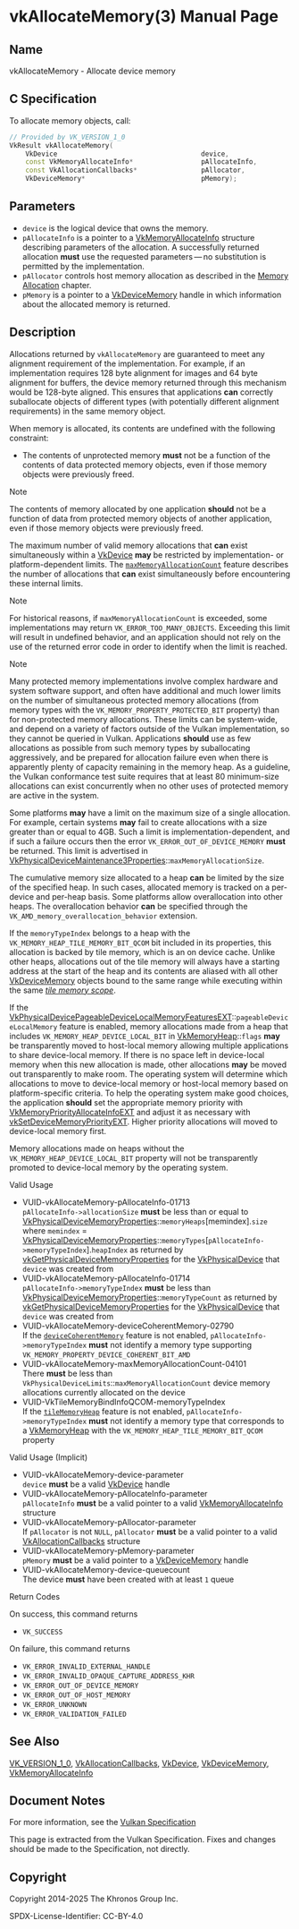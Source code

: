 # vkAllocateMemory(3) Manual Page

## Name

vkAllocateMemory - Allocate device memory



## [](#_c_specification)C Specification

To allocate memory objects, call:

```c++
// Provided by VK_VERSION_1_0
VkResult vkAllocateMemory(
    VkDevice                                    device,
    const VkMemoryAllocateInfo*                 pAllocateInfo,
    const VkAllocationCallbacks*                pAllocator,
    VkDeviceMemory*                             pMemory);
```

## [](#_parameters)Parameters

- `device` is the logical device that owns the memory.
- `pAllocateInfo` is a pointer to a [VkMemoryAllocateInfo](https://registry.khronos.org/vulkan/specs/latest/man/html/VkMemoryAllocateInfo.html) structure describing parameters of the allocation. A successfully returned allocation **must** use the requested parameters — no substitution is permitted by the implementation.
- `pAllocator` controls host memory allocation as described in the [Memory Allocation](https://registry.khronos.org/vulkan/specs/latest/html/vkspec.html#memory-allocation) chapter.
- `pMemory` is a pointer to a [VkDeviceMemory](https://registry.khronos.org/vulkan/specs/latest/man/html/VkDeviceMemory.html) handle in which information about the allocated memory is returned.

## [](#_description)Description

Allocations returned by `vkAllocateMemory` are guaranteed to meet any alignment requirement of the implementation. For example, if an implementation requires 128 byte alignment for images and 64 byte alignment for buffers, the device memory returned through this mechanism would be 128-byte aligned. This ensures that applications **can** correctly suballocate objects of different types (with potentially different alignment requirements) in the same memory object.

When memory is allocated, its contents are undefined with the following constraint:

- The contents of unprotected memory **must** not be a function of the contents of data protected memory objects, even if those memory objects were previously freed.

Note

The contents of memory allocated by one application **should** not be a function of data from protected memory objects of another application, even if those memory objects were previously freed.

The maximum number of valid memory allocations that **can** exist simultaneously within a [VkDevice](https://registry.khronos.org/vulkan/specs/latest/man/html/VkDevice.html) **may** be restricted by implementation- or platform-dependent limits. The [`maxMemoryAllocationCount`](https://registry.khronos.org/vulkan/specs/latest/html/vkspec.html#limits-maxMemoryAllocationCount) feature describes the number of allocations that **can** exist simultaneously before encountering these internal limits.

Note

For historical reasons, if `maxMemoryAllocationCount` is exceeded, some implementations may return `VK_ERROR_TOO_MANY_OBJECTS`. Exceeding this limit will result in undefined behavior, and an application should not rely on the use of the returned error code in order to identify when the limit is reached.

Note

Many protected memory implementations involve complex hardware and system software support, and often have additional and much lower limits on the number of simultaneous protected memory allocations (from memory types with the `VK_MEMORY_PROPERTY_PROTECTED_BIT` property) than for non-protected memory allocations. These limits can be system-wide, and depend on a variety of factors outside of the Vulkan implementation, so they cannot be queried in Vulkan. Applications **should** use as few allocations as possible from such memory types by suballocating aggressively, and be prepared for allocation failure even when there is apparently plenty of capacity remaining in the memory heap. As a guideline, the Vulkan conformance test suite requires that at least 80 minimum-size allocations can exist concurrently when no other uses of protected memory are active in the system.

Some platforms **may** have a limit on the maximum size of a single allocation. For example, certain systems **may** fail to create allocations with a size greater than or equal to 4GB. Such a limit is implementation-dependent, and if such a failure occurs then the error `VK_ERROR_OUT_OF_DEVICE_MEMORY` **must** be returned. This limit is advertised in [VkPhysicalDeviceMaintenance3Properties](https://registry.khronos.org/vulkan/specs/latest/man/html/VkPhysicalDeviceMaintenance3Properties.html)::`maxMemoryAllocationSize`.

The cumulative memory size allocated to a heap **can** be limited by the size of the specified heap. In such cases, allocated memory is tracked on a per-device and per-heap basis. Some platforms allow overallocation into other heaps. The overallocation behavior **can** be specified through the `VK_AMD_memory_overallocation_behavior` extension.

If the `memoryTypeIndex` belongs to a heap with the `VK_MEMORY_HEAP_TILE_MEMORY_BIT_QCOM` bit included in its properties, this allocation is backed by tile memory, which is an on device cache. Unlike other heaps, allocations out of the tile memory will always have a starting address at the start of the heap and its contents are aliased with all other [VkDeviceMemory](https://registry.khronos.org/vulkan/specs/latest/man/html/VkDeviceMemory.html) objects bound to the same range while executing within the same [*tile memory scope*](https://registry.khronos.org/vulkan/specs/latest/html/vkspec.html#memory-tile-heaps).

If the [VkPhysicalDevicePageableDeviceLocalMemoryFeaturesEXT](https://registry.khronos.org/vulkan/specs/latest/man/html/VkPhysicalDevicePageableDeviceLocalMemoryFeaturesEXT.html)::`pageableDeviceLocalMemory` feature is enabled, memory allocations made from a heap that includes `VK_MEMORY_HEAP_DEVICE_LOCAL_BIT` in [VkMemoryHeap](https://registry.khronos.org/vulkan/specs/latest/man/html/VkMemoryHeap.html)::`flags` **may** be transparently moved to host-local memory allowing multiple applications to share device-local memory. If there is no space left in device-local memory when this new allocation is made, other allocations **may** be moved out transparently to make room. The operating system will determine which allocations to move to device-local memory or host-local memory based on platform-specific criteria. To help the operating system make good choices, the application **should** set the appropriate memory priority with [VkMemoryPriorityAllocateInfoEXT](https://registry.khronos.org/vulkan/specs/latest/man/html/VkMemoryPriorityAllocateInfoEXT.html) and adjust it as necessary with [vkSetDeviceMemoryPriorityEXT](https://registry.khronos.org/vulkan/specs/latest/man/html/vkSetDeviceMemoryPriorityEXT.html). Higher priority allocations will moved to device-local memory first.

Memory allocations made on heaps without the `VK_MEMORY_HEAP_DEVICE_LOCAL_BIT` property will not be transparently promoted to device-local memory by the operating system.

Valid Usage

- [](#VUID-vkAllocateMemory-pAllocateInfo-01713)VUID-vkAllocateMemory-pAllocateInfo-01713  
  `pAllocateInfo->allocationSize` **must** be less than or equal to [VkPhysicalDeviceMemoryProperties](https://registry.khronos.org/vulkan/specs/latest/man/html/VkPhysicalDeviceMemoryProperties.html)::`memoryHeaps`\[memindex].`size` where `memindex` = [VkPhysicalDeviceMemoryProperties](https://registry.khronos.org/vulkan/specs/latest/man/html/VkPhysicalDeviceMemoryProperties.html)::`memoryTypes`\[`pAllocateInfo->memoryTypeIndex`].`heapIndex` as returned by [vkGetPhysicalDeviceMemoryProperties](https://registry.khronos.org/vulkan/specs/latest/man/html/vkGetPhysicalDeviceMemoryProperties.html) for the [VkPhysicalDevice](https://registry.khronos.org/vulkan/specs/latest/man/html/VkPhysicalDevice.html) that `device` was created from
- [](#VUID-vkAllocateMemory-pAllocateInfo-01714)VUID-vkAllocateMemory-pAllocateInfo-01714  
  `pAllocateInfo->memoryTypeIndex` **must** be less than [VkPhysicalDeviceMemoryProperties](https://registry.khronos.org/vulkan/specs/latest/man/html/VkPhysicalDeviceMemoryProperties.html)::`memoryTypeCount` as returned by [vkGetPhysicalDeviceMemoryProperties](https://registry.khronos.org/vulkan/specs/latest/man/html/vkGetPhysicalDeviceMemoryProperties.html) for the [VkPhysicalDevice](https://registry.khronos.org/vulkan/specs/latest/man/html/VkPhysicalDevice.html) that `device` was created from
- [](#VUID-vkAllocateMemory-deviceCoherentMemory-02790)VUID-vkAllocateMemory-deviceCoherentMemory-02790  
  If the [`deviceCoherentMemory`](https://registry.khronos.org/vulkan/specs/latest/html/vkspec.html#features-deviceCoherentMemory) feature is not enabled, `pAllocateInfo->memoryTypeIndex` **must** not identify a memory type supporting `VK_MEMORY_PROPERTY_DEVICE_COHERENT_BIT_AMD`
- [](#VUID-vkAllocateMemory-maxMemoryAllocationCount-04101)VUID-vkAllocateMemory-maxMemoryAllocationCount-04101  
  There **must** be less than `VkPhysicalDeviceLimits`::`maxMemoryAllocationCount` device memory allocations currently allocated on the device
- [](#VUID-VkTileMemoryBindInfoQCOM-memoryTypeIndex)VUID-VkTileMemoryBindInfoQCOM-memoryTypeIndex  
  If the [`tileMemoryHeap`](https://registry.khronos.org/vulkan/specs/latest/html/vkspec.html#features-tileMemoryHeap) feature is not enabled, `pAllocateInfo->memoryTypeIndex` **must** not identify a memory type that corresponds to a [VkMemoryHeap](https://registry.khronos.org/vulkan/specs/latest/man/html/VkMemoryHeap.html) with the `VK_MEMORY_HEAP_TILE_MEMORY_BIT_QCOM` property

Valid Usage (Implicit)

- [](#VUID-vkAllocateMemory-device-parameter)VUID-vkAllocateMemory-device-parameter  
  `device` **must** be a valid [VkDevice](https://registry.khronos.org/vulkan/specs/latest/man/html/VkDevice.html) handle
- [](#VUID-vkAllocateMemory-pAllocateInfo-parameter)VUID-vkAllocateMemory-pAllocateInfo-parameter  
  `pAllocateInfo` **must** be a valid pointer to a valid [VkMemoryAllocateInfo](https://registry.khronos.org/vulkan/specs/latest/man/html/VkMemoryAllocateInfo.html) structure
- [](#VUID-vkAllocateMemory-pAllocator-parameter)VUID-vkAllocateMemory-pAllocator-parameter  
  If `pAllocator` is not `NULL`, `pAllocator` **must** be a valid pointer to a valid [VkAllocationCallbacks](https://registry.khronos.org/vulkan/specs/latest/man/html/VkAllocationCallbacks.html) structure
- [](#VUID-vkAllocateMemory-pMemory-parameter)VUID-vkAllocateMemory-pMemory-parameter  
  `pMemory` **must** be a valid pointer to a [VkDeviceMemory](https://registry.khronos.org/vulkan/specs/latest/man/html/VkDeviceMemory.html) handle
- [](#VUID-vkAllocateMemory-device-queuecount)VUID-vkAllocateMemory-device-queuecount  
  The device **must** have been created with at least `1` queue

Return Codes

On success, this command returns

- `VK_SUCCESS`

On failure, this command returns

- `VK_ERROR_INVALID_EXTERNAL_HANDLE`
- `VK_ERROR_INVALID_OPAQUE_CAPTURE_ADDRESS_KHR`
- `VK_ERROR_OUT_OF_DEVICE_MEMORY`
- `VK_ERROR_OUT_OF_HOST_MEMORY`
- `VK_ERROR_UNKNOWN`
- `VK_ERROR_VALIDATION_FAILED`

## [](#_see_also)See Also

[VK\_VERSION\_1\_0](https://registry.khronos.org/vulkan/specs/latest/man/html/VK_VERSION_1_0.html), [VkAllocationCallbacks](https://registry.khronos.org/vulkan/specs/latest/man/html/VkAllocationCallbacks.html), [VkDevice](https://registry.khronos.org/vulkan/specs/latest/man/html/VkDevice.html), [VkDeviceMemory](https://registry.khronos.org/vulkan/specs/latest/man/html/VkDeviceMemory.html), [VkMemoryAllocateInfo](https://registry.khronos.org/vulkan/specs/latest/man/html/VkMemoryAllocateInfo.html)

## [](#_document_notes)Document Notes

For more information, see the [Vulkan Specification](https://registry.khronos.org/vulkan/specs/latest/html/vkspec.html#vkAllocateMemory)

This page is extracted from the Vulkan Specification. Fixes and changes should be made to the Specification, not directly.

## [](#_copyright)Copyright

Copyright 2014-2025 The Khronos Group Inc.

SPDX-License-Identifier: CC-BY-4.0